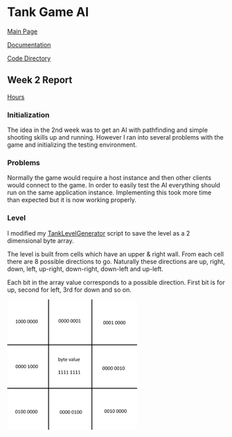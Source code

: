 # Tank Game AI

[Main Page](https://github.com/porrasm/tiralabra-tank-game-ai)

[Documentation](https://github.com/porrasm/tiralabra-tank-game-ai/tree/master/Documentation/)

[Code Directory](https://github.com/porrasm/tiralabra-tank-game-ai/tree/master/Assets/_Assets/Scripts/Games/TankGame/TankAI/)

## Week 2 Report

[Hours](https://github.com/porrasm/tiralabra-tank-game-ai/tree/master/Documentation/hours.md)

### Initialization

The idea in the 2nd week was to get an AI with pathfinding and simple shooting skills up and running. However I ran into several problems with the game and initializing the testing environment. 

### Problems

Normally the game would require a host instance and then other clients would connect to the game. In order to easily test the AI everything should run on the same application instance. Implementing this took more time than expected but it is now working properly.

### Level

I modified my [TankLevelGenerator](https://github.com/porrasm/tiralabra-tank-game-ai/blob/master/Assets/_Assets/Scripts/Games/TankGame/TankLevelGenerator.cs#L319) script to save the level as a 2 dimensional byte array.

The level is built from cells which have an upper & right wall. From each cell there are 8 possible directions to go. Naturally these directions are up, right, down, left, up-right, down-right, down-left and up-left.

Each bit in the array value corresponds to a possible direction. First bit is for up, second for left, 3rd for down and so on.

<img src="https://github.com/porrasm/tiralabra-tank-game-ai/blob/master/Documentation/weeks/level_cells_demonstration.png" width="300" height="300" />

